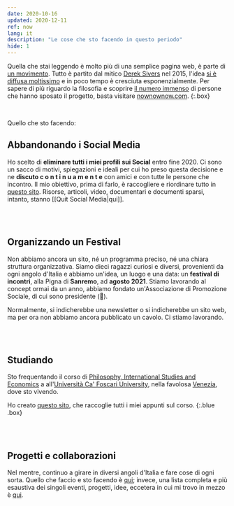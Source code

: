 ```yaml
---
date: 2020-10-16
updated: 2020-12-11
ref: now
lang: it
description: "Le cose che sto facendo in questo periodo"
hide: 1
---
```

Quella che stai leggendo è molto più di una semplice pagina web, è parte di [un movimento](https://sive.rs/nowff). Tutto è partito dal mitico [Derek Sivers](https://sive.rs) nel 2015, l'idea [si è diffusa moltissimo](https://sive.rs/now3) e in poco tempo è cresciuta esponenzialmente. Per sapere di più riguardo la filosofia e scoprire [il numero immenso](https://nownownow.com) di persone che hanno sposato il progetto, basta visitare [nownownow.com](https://nownownow.com/about).
{:.box}

<br>

Quello che sto facendo:

## Abbandonando i Social Media

Ho scelto di **eliminare tutti i miei profili sui Social** entro fine 2020. Ci sono un sacco di motivi, spiegazioni e ideali per cui ho preso questa decisione e ne **discuto  c o n t i n u a m e n t e**  con amici e con tutte le persone che incontro. Il mio obiettivo, prima di farlo, è raccogliere e riordinare tutto in [questo sito](https://quitsocialmedia.club). Risorse, articoli, video, documentari e documenti sparsi, intanto, stanno [[Quit Social Media|qui]].

<br>
<br>

## Organizzando un Festival

Non abbiamo ancora un sito, né un programma preciso, né una chiara struttura organizzativa. Siamo dieci ragazzi curiosi e diversi, provenienti da ogni angolo d'Italia e abbiamo un'idea, un luogo e una data: un **festival di incontri**, alla Pigna di **Sanremo**, ad **agosto 2021**. Stiamo lavorando al concept ormai da un anno, abbiamo fondato un'Associazione di Promozione Sociale, di cui sono presidente (🤯).

Normalmente, si indicherebbe una newsletter o si indicherebbe un sito web, ma per ora non abbiamo ancora pubblicato un cavolo. Ci stiamo lavorando.

<br>
<br>

## Studiando

Sto frequentando il corso di [Philosophy, International Studies and Economics](https://unive.it/pise) a all'[Università Ca' Foscari University](https://unive.it), nella favolosa [Venezia](https://www.comune.venezia.it/), dove sto vivendo.

Ho creato <a href="https://pise-notes.tk" rel="noopener noreferrer" target="_blank">questo sito</a>, che raccoglie tutti i miei appunti sul corso.
{:.blue .box}

<br>
<br>

## Progetti e collaborazioni

Nel mentre, continuo a girare in diversi angoli d'Italia e fare cose di ogni sorta. Quello che faccio e sto facendo è [qui](/tutto); invece, una lista completa e più esaustiva dei singoli eventi, progetti, idee, eccetera in cui mi trovo in mezzo è [qui](/tuttopiu).
